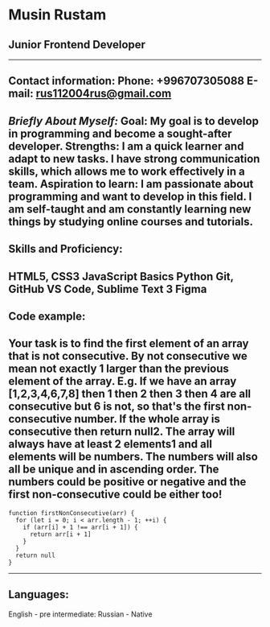 # Musin Rustam
## Junior Frontend Developer
-----------------------------------------------------------------------------
Contact information:
Phone: +996707305088
E-mail: rus112004rus@gmail.com
---------------------------------------------------------------------------------
*Briefly About Myself:*
Goal: My goal is to develop in programming and become a sought-after developer.
Strengths: I am a quick learner and adapt to new tasks. I have strong communication skills, which allows me to work effectively in a team.
Aspiration to learn: I am passionate about programming and want to develop in this field. I am self-taught and am constantly learning new things by studying online courses and tutorials.
--------------------------------------------------------------------------------------
## Skills and Proficiency:
HTML5, CSS3
JavaScript Basics
Python
Git, GitHub
VS Code, Sublime Text 3
Figma
------------------------------------------------------------------------------------
## Code example:

Your task is to find the first element of an array that is not consecutive.
By not consecutive we mean not exactly 1 larger than the previous element of the array.
E.g. If we have an array [1,2,3,4,6,7,8] then 1 then 2 then 3 then 4 are all consecutive but 6 is not, so that's the first non-consecutive number.
If the whole array is consecutive then return null2.
The array will always have at least 2 elements1 and all elements will be numbers. The numbers will also all be unique and in ascending order. The numbers could be positive or negative and the first non-consecutive could be either too!
-------------------------------------------------------------------------------

```
function firstNonConsecutive(arr) {
  for (let i = 0; i < arr.length - 1; ++i) {
    if (arr[i] + 1 !== arr[i + 1]) {
      return arr[i + 1]
    }
  }
  return null
}
```

---------------------------------------------------------------------------
 
## Languages:

English - pre intermediate:
Russian - Native



